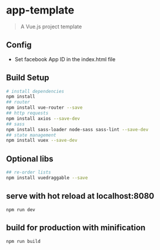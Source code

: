 # app-template

> A Vue.js project template

## Config

* Set facebook App ID in the index.html file

## Build Setup
``` bash
# install dependencies
npm install
## router
npm install vue-router --save
## http requests
npm install axios --save-dev
## sass
npm install sass-loader node-sass sass-lint --save-dev
## state management
npm install vuex --save-dev
```

## Optional libs
``` bash
## re-order lists
npm install vuedraggable --save
```

## serve with hot reload at localhost:8080
```
npm run dev
```

## build for production with minification
```
npm run build
```